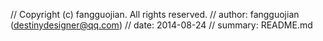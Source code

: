 // Copyright (c) fangguojian. All rights reserved.
// author: fangguojian (destinydesigner@qq.com)
// date: 2014-08-24
// summary: README.md
